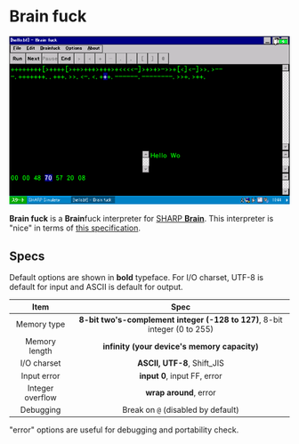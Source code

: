 # Brain fuck

![](running.png)

**Brain fuck** is a **Brain**fuck interpreter for [SHARP **Brain**](https://jp.sharp/edictionary/). This interpreter is "nice" in terms of [this specification](http://www.muppetlabs.com/~breadbox/bf/standards.html).

## Specs
Default options are shown in **bold** typeface. For I/O charset, UTF-8 is default for input and ASCII is default for output.

|Item|Spec|
|:-:|:-:|
|Memory type|**8-bit two's-complement integer (-128 to 127)**, 8-bit integer (0 to 255)|
|Memory length|**infinity (your device's memory capacity)**|
|I/O charset|**ASCII, UTF-8**, Shift\_JIS|
|Input error|**input 0**, input FF, error|
|Integer overflow|**wrap around**, error|
|Debugging|Break on `@` (disabled by default)|

"error" options are useful for debugging and portability check.
